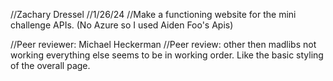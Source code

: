 //Zachary Dressel
//1/26/24
//Make a functioning website for the mini challenge APIs. (No Azure so I used Aiden Foo's Apis)


//Peer reviewer: Michael Heckerman
//Peer review: other then madlibs not working everything else seems to be in working order. Like the basic styling of the overall page.
